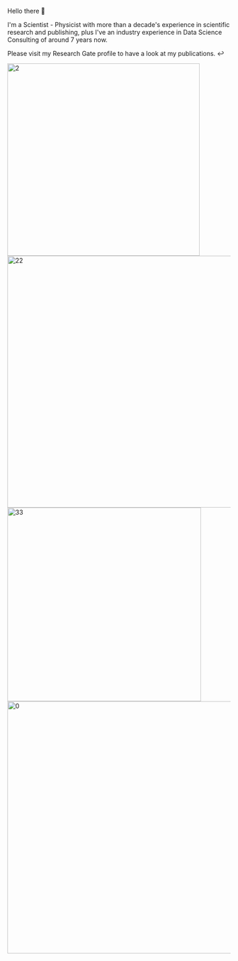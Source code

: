 Hello there 👋

I'm a Scientist - Physicist with more than a decade's experience in scientific research and publishing, plus I've an industry experience in Data Science Consulting of around 7 years now. 

Please visit my Research Gate profile to have a look at my publications. ↩️


<img width="434" alt="2" src="https://github.com/user-attachments/assets/36a755f4-31be-47be-82a1-db0b8309eec8">


<img width="568" alt="22" src="https://github.com/user-attachments/assets/7054adea-35fb-478c-a75b-87e4a3d4e2c6" />


<img width="437" alt="33" src="https://github.com/user-attachments/assets/6fcfe8af-a988-432a-b0ea-88960839d8c4" />


<img width="569" alt="0" src="https://github.com/user-attachments/assets/dca253f6-9141-488e-94e2-d7253e9a5894">









